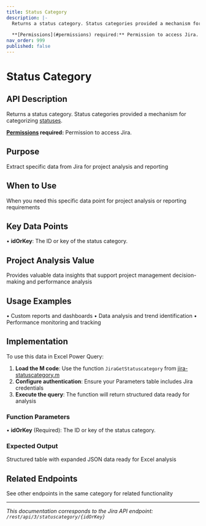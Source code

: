 ```yaml
---
title: Status Category
description: |-
  Returns a status category. Status categories provided a mechanism for categorizing [statuses](#api-rest-api-3-status-idOrName-get).
  
  **[Permissions](#permissions) required:** Permission to access Jira.
nav_order: 999
published: false
---
```


# Status Category

## API Description
Returns a status category. Status categories provided a mechanism for categorizing [statuses](#api-rest-api-3-status-idOrName-get).

**[Permissions](#permissions) required:** Permission to access Jira.

## Purpose
Extract specific data from Jira for project analysis and reporting

## When to Use
When you need this specific data point for project analysis or reporting requirements

## Key Data Points
• **idOrKey**: The ID or key of the status category.

## Project Analysis Value
Provides valuable data insights that support project management decision-making and performance analysis

## Usage Examples
• Custom reports and dashboards
• Data analysis and trend identification
• Performance monitoring and tracking

## Implementation
To use this data in Excel Power Query:

1. **Load the M code**: Use the function `JiraGetStatuscategory` from [jira-statuscategory.m](../assets/jira-statuscategory.m)
2. **Configure authentication**: Ensure your Parameters table includes Jira credentials
3. **Execute the query**: The function will return structured data ready for analysis

### Function Parameters
• **idOrKey** (Required): The ID or key of the status category.

### Expected Output
Structured table with expanded JSON data ready for Excel analysis

## Related Endpoints
See other endpoints in the same category for related functionality

---
*This documentation corresponds to the Jira API endpoint: `/rest/api/3/statuscategory/{idOrKey}`*
